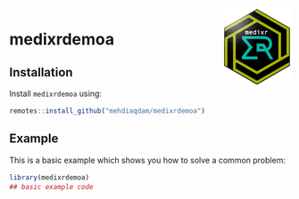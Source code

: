<img src="man/figures/logo.png" align="right" height="139" alt="" />

# medixrdemoa 

<!-- badges: start -->
<!-- badges: end -->

## Installation

Install `medixrdemoa` using:
``` r
remotes::install_github("mehdiaqdam/medixrdemoa")
```

## Example

This is a basic example which shows you how to solve a common problem:

``` r
library(medixrdemoa)
## basic example code
```

